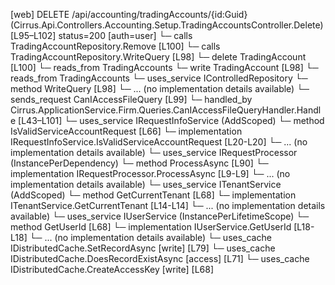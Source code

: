 [web] DELETE /api/accounting/tradingAccounts/{id:Guid}  (Cirrus.Api.Controllers.Accounting.Setup.TradingAccountsController.Delete)  [L95–L102] status=200 [auth=user]
  └─ calls TradingAccountRepository.Remove [L100]
  └─ calls TradingAccountRepository.WriteQuery [L98]
  └─ delete TradingAccount [L100]
    └─ reads_from TradingAccounts
  └─ write TradingAccount [L98]
    └─ reads_from TradingAccounts
  └─ uses_service IControlledRepository<TradingAccount>
    └─ method WriteQuery [L98]
      └─ ... (no implementation details available)
  └─ sends_request CanIAccessFileQuery [L99]
    └─ handled_by Cirrus.ApplicationService.Firm.Queries.CanIAccessFileQueryHandler.Handle [L43–L101]
      └─ uses_service IRequestInfoService (AddScoped)
        └─ method IsValidServiceAccountRequest [L66]
          └─ implementation IRequestInfoService.IsValidServiceAccountRequest [L20-L20]
          └─ ... (no implementation details available)
      └─ uses_service IRequestProcessor (InstancePerDependency)
        └─ method ProcessAsync [L90]
          └─ implementation IRequestProcessor.ProcessAsync [L9-L9]
          └─ ... (no implementation details available)
      └─ uses_service ITenantService (AddScoped)
        └─ method GetCurrentTenant [L68]
          └─ implementation ITenantService.GetCurrentTenant [L14-L14]
          └─ ... (no implementation details available)
      └─ uses_service IUserService (InstancePerLifetimeScope)
        └─ method GetUserId [L68]
          └─ implementation IUserService.GetUserId [L18-L18]
          └─ ... (no implementation details available)
      └─ uses_cache IDistributedCache.SetRecordAsync [write] [L79]
      └─ uses_cache IDistributedCache.DoesRecordExistAsync [access] [L71]
      └─ uses_cache IDistributedCache.CreateAccessKey [write] [L68]

